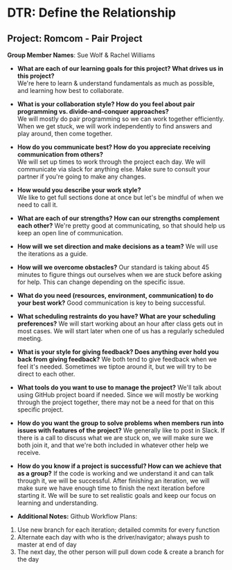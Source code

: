 # DTR: Define the Relationship

**Project**: Romcom - Pair Project
---
**Group Member Names**: Sue Wolf & Rachel Williams  

* **What are each of our learning goals for this project? What drives us in this project?**  
We're here to learn & understand fundamentals as much as possible, and learning how best to collaborate.

* **What is your collaboration style? How do you feel about pair programming vs. divide-and-conquer approaches?**  
We will mostly do pair programming so we can work together efficiently. When we get stuck, we will work independently to find answers and play around, then come together.

* **How do you communicate best? How do you appreciate receiving communication from others?**  
We will set up times to work through the project each day. We will communicate via slack for anything else. Make sure to consult your partner if you're going to make any changes.

* **How would you describe your work style?**  
We like to get full sections done at once but let's be mindful of when we need to call it.

* **What are each of our strengths? How can our strengths complement each other?**
We're pretty good at communicating, so that should help us keep an open line of communication.

* **How will we set direction and make decisions as a team?**
We will use the iterations as a guide.

* **How will we overcome obstacles?**
Our standard is taking about 45 minutes to figure things out ourselves when we are stuck before asking for help. This can change depending on the specific issue.

* **What do you need (resources, environment, communication) to do your best work?**
Good communication is key to being successful.

* **What scheduling restraints do you have? What are your scheduling preferences?**
We will start working about an hour after class gets out in most cases. We will start later when one of us has a regularly scheduled meeting.

* **What is your style for giving feedback? Does anything ever hold you back from giving feedback?**
We both tend to give feedback when we feel it's needed. Sometimes we tiptoe around it, but we will try to be direct to each other.

* **What tools do you want to use to manage the project?**
We'll talk about using GitHub project board if needed. Since we will mostly be working through the project together, there may not be a need for that on this specific project.

* **How do you want the group to solve problems when members run into issues with features of the project?**
We generally like to post in Slack. If there is a call to discuss what we are stuck on, we will make sure we both join it, and that we're both included in whatever other help we receive.

* **How do you know if a project is successful? How can we achieve that as a group?**
If the code is working and we understand it and can talk through it, we will be successful. After finishing an iteration, we will make sure we have enough time to finish the next iteration before starting it. We will be sure to set realistic goals and keep our focus on learning and understanding.

* **Additional Notes:**
Github Workflow Plans:
1. Use new branch for each iteration; detailed commits for every function
2. Alternate each day with who is the driver/navigator; always push to master at end of day
3. The next day, the other person will pull down code & create a branch for the day
